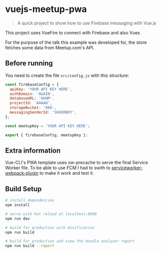 # vuejs-meetup-pwa

> A quick project to show how to use Firebase messaging with Vue.js

This project uses VueFire to connect with Firebase and also Vuex.

For the purpose of the talk this example was developed for, the store fetches some data from Meetup.com's API.

## Before running

You need to create the file `src/config.js` with this structure:
```javascript
const firebaseConfig = {
  apiKey: 'YOUR API KEY HERE',
  authDomain: 'AGAIN',
  databaseURL: 'UHUM',
  projectId: 'AAAAH',
  storageBucket: '666',
  messagingSenderId: 'SK8ERBOY',
};

const meetupKey = 'YOUR API KEY HERE';

export { firebaseConfig, meetupKey };

```

## Extra information

Vue-CLI's PWA template uses sw-precache to serve the final Service Worker file. To be able to use FCM I had to swith to [serviceworker-webpack-plugin](https://github.com/goldhand/sw-precache-webpack-plugin) to make it work and test it.

## Build Setup

``` bash
# install dependencies
npm install

# serve with hot reload at localhost:8080
npm run dev

# build for production with minification
npm run build

# build for production and view the bundle analyzer report
npm run build --report
```
